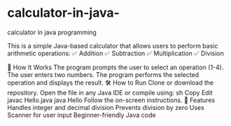 # calculator-in-java-
calculator in java programming 


 This is a simple Java-based calculator that allows users to perform basic arithmetic operations:
✅ Addition
✅ Subtraction
✅ Multiplication
✅ Division

🚀 How It Works
The program prompts the user to select an operation (1-4).
The user enters two numbers.
The program performs the selected operation and displays the result.
🛠️ How to Run
Clone or download the repository.
Open the file in any Java IDE or compile using:
sh
Copy
Edit
javac Hello.java
java Hello
Follow the on-screen instructions.
📌 Features
Handles integer and decimal division
Prevents division by zero
Uses Scanner for user input
Beginner-friendly Java code
